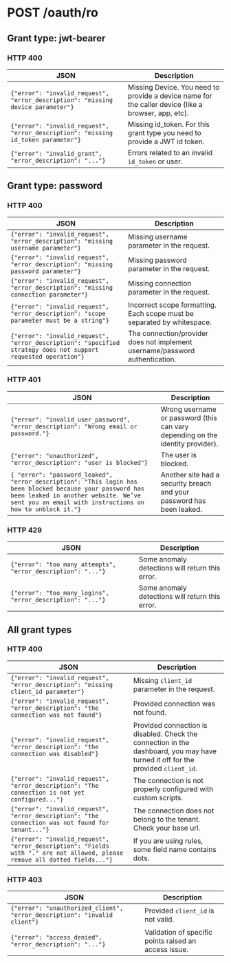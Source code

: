 # POST /oauth/ro

## Grant type: jwt-bearer

### HTTP 400

JSON | Description
---- | -------
`{"error": "invalid_request", "error_description": "missing device parameter"}` | Missing Device. You need to provide a device name for the caller device (like a browser, app, etc).
`{"error": "invalid_request", "error_description": "missing id_token parameter"}` | Missing id_token. For this grant type you need to provide a JWT id token.
`{"error": "invalid_grant", "error_description": "..."}` | Errors related to an invalid `id_token` or user.

## Grant type: password

### HTTP 400

JSON | Description
---- | -------
`{"error": "invalid_request", "error_description": "missing username parameter"}` | Missing username parameter in the request.
`{"error": "invalid_request", "error_description": "missing password parameter"}` | Missing password parameter in the request.
`{"error": "invalid_request", "error_description": "missing connection parameter"}` | Missing connection parameter in the request.
`{"error": "invalid_request", "error_description": "scope parameter must be a string"}` | Incorrect scope formatting. Each scope must be separated by whitespace.
`{"error": "invalid_request", "error_description": "specified strategy does not support requested operation"}` | The connection/provider does not implement username/password authentication.

### HTTP 401

JSON | Description
---- | -------
`{"error": "invalid_user_password", "error_description": "Wrong email or password."}` | Wrong username or password (this can vary depending on the identity provider).
`{"error": "unauthorized", "error_description": "user is blocked"}` | The user is blocked.
`{ "error": "password_leaked", "error_description": "This login has been blocked because your password has been leaked in another website. We’ve sent you an email with instructions on how to unblock it."}` | Another site had a security breach and your password has been leaked.

### HTTP 429

JSON | Description
---- | -----------
`{"error": "too_many_attempts", "error_description": "..."}` | Some anomaly detections will return this error.
`{"error": "too_many_logins", "error_description": "..."}` | Some anomaly detections will return this error.

## All grant types

### HTTP 400

JSON | Description
---- | -----------
`{"error": "invalid_request", "error_description": "missing client_id parameter"}` | Missing `client_id` parameter in the request.
`{"error": "invalid_request", "error_description": "the connection was not found"}` | Provided connection was not found.
`{"error": "invalid_request", "error_description": "the connection was disabled"}` | Provided connection is disabled. Check the connection in the dashboard, you may have turned it off for the provided `client_id`.
`{"error": "invalid_request", "error_description": "The connection is not yet configured..."}` | The connection is not properly configured with custom scripts.
`{"error": "invalid_request", "error_description": "the connection was not found for tenant..."}` | The connection does not belong to the tenant. Check your base url.
`{"error": "invalid_request", "error_description": "Fields with "." are not allowed, please remove all dotted fields..."}` | If you are using rules, some field name contains dots.

### HTTP 403

JSON | Description
---- | -----------
`{"error": "unauthorized_client", "error_description": "invalid client"}` | Provided `client_id` is not valid.
`{"error": "access_denied", "error_description": "..."}` | Validation of specific points raised an access issue.
